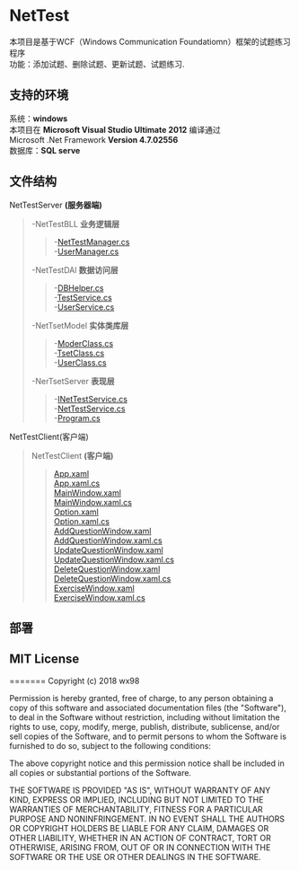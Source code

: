 # NetTest
本项目是基于WCF（Windows Communication Foundatiomn）框架的试题练习程序   
功能：添加试题、删除试题、更新试题、试题练习.
## 支持的环境
系统：__windows__   
本项目在  __Microsoft Visual Studio Ultimate 2012__  编译通过   
Microsoft .Net Framework __Version 4.7.02556__    
数据库：__SQL serve__

## 文件结构
NetTestServer __(服务器端)__   
>-NetTestBLL __业务逻辑层__   
>>-[NetTestManager.cs](/NetTestServer/NetTestBLL/TestManager.cs)    
>>-[UserManager.cs](/NetTestServer/NetTestBLL/UserManager.cs)   
>
>-NetTestDAl __数据访问层__   
>>-[DBHelper.cs](/NetTestServer/NetTestDAL/DBHelper.cs)   
>>-[TestService.cs](/NetTestServer/NetTestDAL/TestService.cs)      
>>-[UserService.cs](/NetTestServer/NetTestDAL/UserService.cs)   
>
>-NetTsetModel __实体类库层__   
>>-[ModerClass.cs](/NetTestServer/NetTestModel/ModelClass.cs)   
>>-[TsetClass.cs](/NetTestServer/NetTestModel/TestClass.cs)   
>>-[UserClass.cs](/NetTestServer/NetTestModel/UserClass.cs)   
>
>-NerTsetServer   __表现层__   
>>-[INetTestService.cs](/NetTestServer/NetTestServer/INetTestService.cs)   
>>-[NetTestService.cs](/NetTestServer/NetTestServer/NetTestServer.cs)    
>>-[Program.cs](/NetTestServer/NetTestServer/Program.cs)   

NetTestClient(客户端)   
>NetTestClient __(客户端)__
>>[App.xaml](/NetTestClient/App.xaml)   
>>[App.xaml.cs](/NetTestClient/App.xaml.cs)   
>>[MainWindow.xaml](/NetTestClient/MainWindow.xaml)   
>>[MainWindow.xaml.cs](/NetTestClient/MainWindow.xaml.cs)   
>>[Option.xaml](/NetTestClient/Option.xaml)   
>>[Option.xaml.cs](/NetTestClient/Option.xaml.cs)   
>>[AddQuestionWindow.xaml](/NetTestClient/AddQuestionWindow.xaml)   
>>[AddQuestionWindow.xaml.cs](/NetTestClient/AddQuestionWindow.xaml.cs)   
>>[UpdateQuestionWindow.xaml](/NetTestClient/UpdateQuestionWindow.xaml)   
>>[UpdateQuestionWindow.xaml.cs](/NetTestClient/UpdateQuestionWindow.xaml.cs)   
>>[DeleteQuestionWindow.xaml](/NetTestClient/DeleteQuestionWindow.xaml)   
>>[DeleteQuestionWindow.xaml.cs](/NetTestClient/DeleteQuestionWindow.xaml.cs)   
>>[ExerciseWindow.xaml](/NetTestClient/ExerciseWindow.xaml)   
>>[ExerciseWindow.xaml.cs](/NetTestClient/ExerciseWindow.xaml.cs)   

## 部署

## MIT License
=======
Copyright (c) 2018 wx98

Permission is hereby granted, free of charge, to any person obtaining a copy
of this software and associated documentation files (the "Software"), to deal
in the Software without restriction, including without limitation the rights
to use, copy, modify, merge, publish, distribute, sublicense, and/or sell
copies of the Software, and to permit persons to whom the Software is
furnished to do so, subject to the following conditions:

The above copyright notice and this permission notice shall be included in all
copies or substantial portions of the Software.

THE SOFTWARE IS PROVIDED "AS IS", WITHOUT WARRANTY OF ANY KIND, EXPRESS OR
IMPLIED, INCLUDING BUT NOT LIMITED TO THE WARRANTIES OF MERCHANTABILITY,
FITNESS FOR A PARTICULAR PURPOSE AND NONINFRINGEMENT. IN NO EVENT SHALL THE
AUTHORS OR COPYRIGHT HOLDERS BE LIABLE FOR ANY CLAIM, DAMAGES OR OTHER
LIABILITY, WHETHER IN AN ACTION OF CONTRACT, TORT OR OTHERWISE, ARISING FROM,
OUT OF OR IN CONNECTION WITH THE SOFTWARE OR THE USE OR OTHER DEALINGS IN THE
SOFTWARE.

